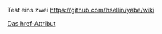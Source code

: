 Test eins zwei
https://github.com/hsellin/yabe/wiki

<a href="https://github.com/hsellin/yabe/wiki" 
   title="mehr Informationen">
    Das href-Attribut
</a>
